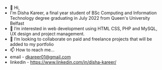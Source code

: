 - 👋 Hi, 
- I'm Disha Kareer, a final year student of BSc Computing and Information Technology degree graduating in July 2022 from Queen's University Belfast
- 👀 I’m interested in web development using HTML CSS, PHP and MySQL, UX design and project management.
- 💞️ I’m looking to collaborate on paid and freelance projects that will be added to my portfolio
- 📫 How to reach me...
- email - dkareer01@gmail.com
- linkedin - https://www.linkedin.com/in/disha-kareer/ 
